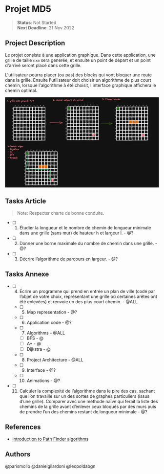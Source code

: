 # Projet MD5
> **Status**: Not Started   
> **Next Deadline**: 21 Nov 2022

## Project Description

Le projet consiste à une application graphique. Dans cette application, une grille de taille `nxm` sera generée, et ensuite un point de départ et un point d'arrivé seront placé dans cette grille. 

L'utilisateur pourra placer (ou pas) des blocks qui vont bloquer une route dans la grille. Ensuite l'utilisateur doit choisir un algorithme de plus court chemin, lorsque l'algorithme à été choisit, l'interface graphique affichera le chemin optimal.

![Example](md5-projet-example.png)


## Tasks Article
> Note: Respecter charte de bonne conduite.
- [ ] 1. Étudier la longueur et le nombre de chemin de longueur minimale dans une grille
(sans mur) de hauteur h et largeur l. - @?
- [ ] 2. Donner une borne maximale du nombre de chemin dans une grille. -   @?
- [ ] 3. Décrire l’algorithme de parcours en largeur. - @?

## Tasks Annexe
- [ ] 4. Écrire un programme qui prend en entrée un plan de ville (codé par l’objet de
votre choix, représentant une grille où certaines arêtes ont été enlevées) et renvoie
un des plus court chemin. - @ALL
  - [ ] 5. Map representation - @?
  - [ ] 6. Application code - @?
  - [ ] 7. Algorithms - @ALL
    - [ ] BFS - @
    - [ ] A* - @
    - [ ] Dijkstra - @
  - [ ] 8. Project Architecture - @ALL
  - [ ] 9. Interface - @?
  - [ ] 10. Animations - @?

- [ ] 11. Calculer la complexité de l’algorithme dans le pire des cas, sachant que l’on travaille
sur un des sortes de graphes particuliers (issus d’une grille). Comparer avec une
méthode naïve qui ferait la liste des chemins de la grille avant d’enlever ceux bloqués
par des murs puis de prendre l’un des chemins restant de longueur minimale - @?

## References
* [Introduction to Path Finder algorithms](https://www.redblobgames.com/pathfinding/a-star/introduction.html)

## Authors
@parismollo 
@danielgilardoni 
@leopoldabgn 
